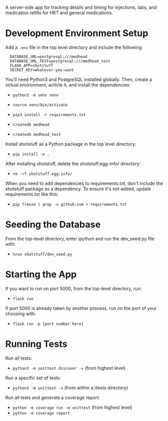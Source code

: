 
A server-side app for tracking details and timing for injections, labs, and
medication refills for HRT and general medications.

Development Environment Setup
=============================

Add a `.env` file in the top level directory and include the following:
```
  DATABASE_URL=postgresql:///medhead
  DATABASE_URL_TEST=postgresql:///medhead_test
  FLASK_APP=shotstuff
  SECRET_KEY=whatever-you-want
```

You'll need Python3 and PostgreSQL installed globally. Then, create a virtual environment,
activte it, and install the dependencies:

 - `python3 -m venv venv`
 - `source venv/bin/activate`
 - `pip3 install -r requirements.txt`

 - `createdb medhead`
 - `createdb medhead_test`

Install shotstuff as a Python package in the top level directory:

 - `pip install -e .`

After installing shotstuff, delete the shotstuff.egg-info/ directory:

 - `rm -rf shotstuff.egg-info/`

When you need to add dependencies to requirements.txt, don't include the
shotstuff package as a dependency. To ensure it's not added, update
requirements.txt like this:

 - `pip freeze | grep -v github.com > requirements.txt`

Seeding the Database
====================

From the top-level directory, enter ipython and run the dev_seed.py file with:

- `%run shotstuff/dev_seed.py`

Starting the App
================

If you want to run on port 5000, from the top-level directory, run:

 - `flask run`

If port 5000 is already taken by another process, run on the port of your choosing with:

 - `flask run -p [port number here]`

Running Tests
=============

Run all tests:
- `python3 -m unittest discover -v` (from highest level)

Run a specific set of tests:
- `python3 -m unittest -v` (from within a /tests directory)

Run all tests and generate a coverage report:
- `python -m coverage run -m unittest` (from highest level)
- `python -m coverage report`